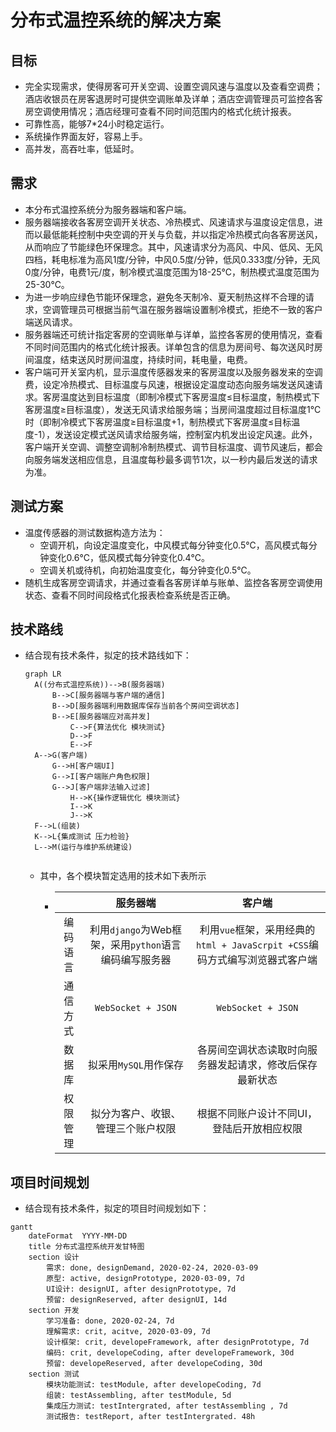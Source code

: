 # 分布式温控系统的解决方案

## 目标

- 完全实现需求，使得房客可开关空调、设置空调风速与温度以及查看空调费；酒店收银员在房客退房时可提供空调账单及详单；酒店空调管理员可监控各客房空调使用情况；酒店经理可查看不同时间范围内的格式化统计报表。
- 可靠性高，能够7*24小时稳定运行。
- 系统操作界面友好，容易上手。
- 高并发，高吞吐率，低延时。

## 需求

- 本分布式温控系统分为服务器端和客户端。
- 服务器端接收各客房空调开关状态、冷热模式、风速请求与温度设定信息，进而以最低能耗控制中央空调的开关与负载，并以指定冷热模式向各客房送风，从而响应了节能绿色环保理念。其中，风速请求分为高风、中风、低风、无风四档，耗电标准为高风1度/分钟，中风0.5度/分钟，低风0.333度/分钟，无风0度/分钟，电费1元/度，制冷模式温度范围为18-25℃，制热模式温度范围为25-30℃。
- 为进一步响应绿色节能环保理念，避免冬天制冷、夏天制热这样不合理的请求，空调管理员可根据当前气温在服务器端设置制冷模式，拒绝不一致的客户端送风请求。
- 服务器端还可统计指定客房的空调账单与详单，监控各客房的使用情况，查看不同时间范围内的格式化统计报表。详单包含的信息为房间号、每次送风时房间温度，结束送风时房间温度，持续时间，耗电量，电费。
- 客户端可开关室内机，显示温度传感器发来的客房温度以及服务器发来的空调费，设定冷热模式、目标温度与风速，根据设定温度动态向服务端发送风速请求。客房温度达到目标温度（即制冷模式下客房温度≤目标温度，制热模式下客房温度≥目标温度），发送无风请求给服务端；当房间温度超过目标温度1℃时（即制冷模式下客房温度≥目标温度+1，制热模式下客房温度≤目标温度-1），发送设定模式送风请求给服务端，控制室内机发出设定风速。此外，客户端开关空调、调整空调制冷制热模式、调节目标温度、调节风速后，都会向服务端发送相应信息，且温度每秒最多调节1次，以一秒内最后发送的请求为准。

## 测试方案

- 温度传感器的测试数据构造方法为：
  - 空调开机，向设定温度变化，中风模式每分钟变化0.5℃，高风模式每分钟变化0.6℃，低风模式每分钟变化0.4℃。
  - 空调关机或待机，向初始温度变化，每分钟变化0.5℃。
- 随机生成客房空调请求，并通过查看各客房详单与账单、监控各客房空调使用状态、查看不同时间段格式化报表检查系统是否正确。

## 技术路线

* 结合现有技术条件，拟定的技术路线如下：

  ``` mermaid
  graph LR
  	A((分布式温控系统))-->B(服务器端)
  		B-->C[服务器端与客户端的通信]
  		B-->D[服务器端利用数据库保存当前各个房间空调状态]
  		B-->E[服务器端应对高并发]
  			C-->F{算法优化 模块测试}
  			D-->F
  			E-->F
  	A-->G(客户端)
  		G-->H[客户端UI]
  		G-->I[客户端账户角色权限]
  		G-->J[客户端非法输入过滤]
  			H-->K{操作逻辑优化 模块测试}
  			I-->K
  			J-->K
  	F-->L(组装)
  	K-->L{集成测试 压力检验}
  	L-->M(运行与维护系统建设)
  	
  ```

  * 其中，各个模块暂定选用的技术如下表所示

    * |          |                       服务器端                        |                            客户端                            |
      | :------: | :---------------------------------------------------: | :----------------------------------------------------------: |
      | 编码语言 | 利用`django`为Web框架，采用`python`语言编码编写服务器 | 利用`vue`框架，采用经典的`html + JavaScrpit +CSS`编码方式编写浏览器式客户端 |
      | 通信方式 |                  `WebSocket + JSON`                   |                      `WebSocket + JSON`                      |
      |  数据库  |                 拟采用`MySQL`用作保存                 |   各房间空调状态读取时向服务器发起请求，修改后保存最新状态   |
      | 权限管理 |          拟分为客户、收银、管理三个账户权限           |          根据不同账户设计不同UI，登陆后开放相应权限          |


## 项目时间规划

* 结合现有技术条件，拟定的项目时间规划如下：

```mermaid
gantt
	dateFormat  YYYY-MM-DD
	title 分布式温控系统开发甘特图
	section 设计
		需求: done, designDemand, 2020-02-24, 2020-03-09
		原型: active, designPrototype, 2020-03-09, 7d
		UI设计: designUI, after designPrototype, 7d
		预留: designReserved, after designUI, 14d
	section 开发
		学习准备: done, 2020-02-24, 7d
		理解需求: crit, acitve, 2020-03-09, 7d
		设计框架: crit, developeFramework, after designPrototype, 7d
		编码: crit, developeCoding, after developeFramework, 30d
		预留: developeReserved, after developeCoding, 30d
	section 测试
		模块功能测试: testModule, after developeCoding, 7d
		组装: testAssembling, after testModule, 5d
		集成压力测试: testIntergrated, after testAssembling , 7d
		测试报告: testReport, after testIntergrated. 48h
```